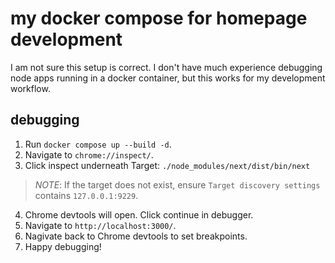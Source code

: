 # my docker compose for homepage development

I am not sure this setup is correct. I don't have much experience debugging node apps running in a docker container, 
but this works for my development workflow. 

## debugging 

1. Run `docker compose up --build -d`.
2. Navigate to `chrome://inspect/`.
3. Click inspect underneath Target: `./node_modules/next/dist/bin/next`
>*NOTE*: If the target does not exist, ensure  `Target discovery settings` contains `127.0.0.1:9229`.
4. Chrome devtools will open. Click continue in debugger. 
5. Navigate to `http://localhost:3000/`.
6. Nagivate back to Chrome devtools to set breakpoints.
7. Happy debugging! 
